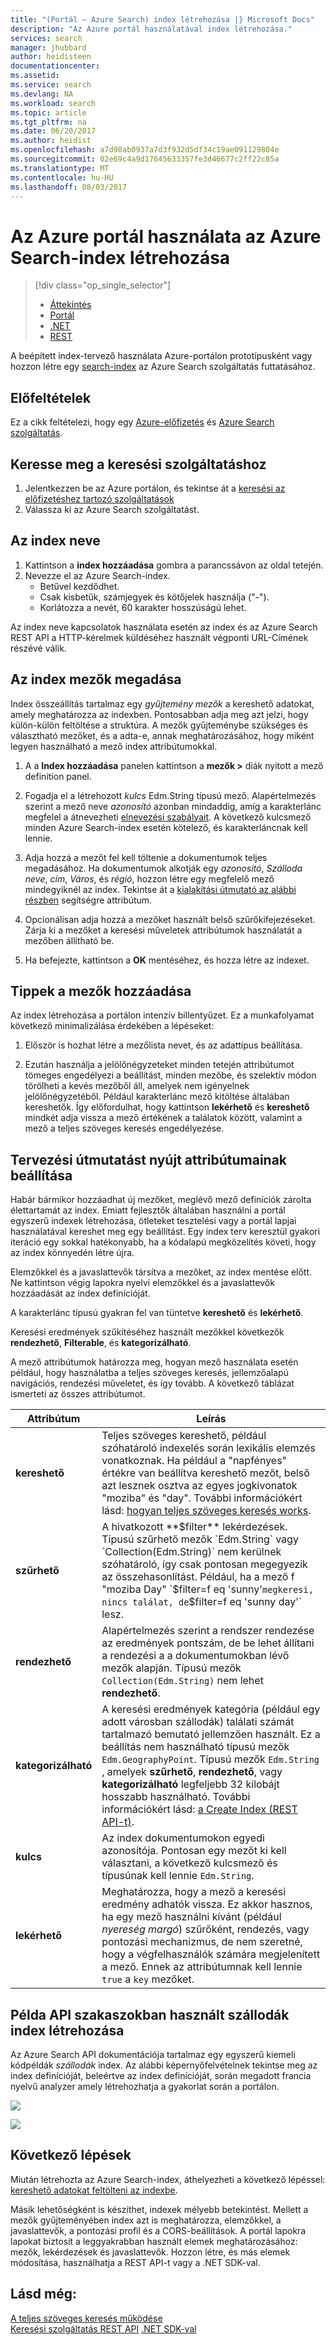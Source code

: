 ```yaml
---
title: "(Portál – Azure Search) index létrehozása |} Microsoft Docs"
description: "Az Azure portál használatával index létrehozása."
services: search
manager: jhubbard
author: heidisteen
documentationcenter: 
ms.assetid: 
ms.service: search
ms.devlang: NA
ms.workload: search
ms.topic: article
ms.tgt_pltfrm: na
ms.date: 06/20/2017
ms.author: heidist
ms.openlocfilehash: a7d98ab0937a7d3f932d5df34c19ae091129804e
ms.sourcegitcommit: 02e69c4a9d17645633357fe3d46677c2ff22c85a
ms.translationtype: MT
ms.contentlocale: hu-HU
ms.lasthandoff: 08/03/2017
---
```

# <a name="create-an-azure-search-index-using-the-azure-portal"></a>Az Azure portál használata az Azure Search-index létrehozása
> [!div class="op_single_selector"]
> * [Áttekintés](search-what-is-an-index.md)
> * [Portál](search-create-index-portal.md)
> * [.NET](search-create-index-dotnet.md)
> * [REST](search-create-index-rest-api.md)
> 
> 

A beépített index-tervező használata Azure-portálon prototípusként vagy hozzon létre egy [search-index](search-what-is-an-index.md) az Azure Search szolgáltatás futtatásához. 

## <a name="prerequisites"></a>Előfeltételek

Ez a cikk feltételezi, hogy egy [Azure-előfizetés](https://azure.microsoft.com/pricing/free-trial/?WT.mc_id=A261C142F) és [Azure Search szolgáltatás](search-create-service-portal.md).  

## <a name="find-your-search-service"></a>Keresse meg a keresési szolgáltatáshoz
1. Jelentkezzen be az Azure portálon, és tekintse át a [keresési az előfizetéshez tartozó szolgáltatások](https://portal.azure.com/#blade/HubsExtension/BrowseResourceBlade/resourceType/Microsoft.Search%2FsearchServices)
2. Válassza ki az Azure Search szolgáltatást.

## <a name="name-the-index"></a>Az index neve

1. Kattintson a **index hozzáadása** gombra a parancssávon az oldal tetején.
2. Nevezze el az Azure Search-index. 
   * Betűvel kezdődhet.
   * Csak kisbetűk, számjegyek és kötőjelek használja ("-").
   * Korlátozza a nevét, 60 karakter hosszúságú lehet.

  Az index neve kapcsolatok használata esetén az index és az Azure Search REST API a HTTP-kérelmek küldéséhez használt végponti URL-Címének részévé válik.

## <a name="define-the-fields-of-your-index"></a>Az index mezők megadása

Index összeállítás tartalmaz egy *gyűjtemény mezők* a kereshető adatokat, amely meghatározza az indexben. Pontosabban adja meg azt jelzi, hogy külön-külön feltöltése a struktúra. A mezők gyűjteménybe szükséges és választható mezőket, és a adta-e, annak meghatározásához, hogy miként legyen használható a mező index attribútumokkal.

1. A a **Index hozzáadása** panelen kattintson a **mezők >** diák nyitott a mező definition panel. 

2. Fogadja el a létrehozott *kulcs* Edm.String típusú mező. Alapértelmezés szerint a mező neve *azonosító* azonban mindaddig, amíg a karakterlánc megfelel a átnevezheti [elnevezési szabályait](https://docs.microsoft.com/rest/api/searchservice/Naming-rules). A következő kulcsmező minden Azure Search-index esetén kötelező, és karakterláncnak kell lennie.

3. Adja hozzá a mezőt fel kell töltenie a dokumentumok teljes megadásához. Ha dokumentumok alkotják egy *azonosító*, *Szálloda neve*, *cím*, *Város*, és *régió*, hozzon létre egy megfelelő mező mindegyiknél az index. Tekintse át a [kialakítási útmutató az alábbi részben](#design) segítségre attribútum.

4. Opcionálisan adja hozzá a mezőket használt belső szűrőkifejezéseket. Zárja ki a mezőket a keresési műveletek attribútumok használatát a mezőben állítható be.

5. Ha befejezte, kattintson a **OK** mentéséhez, és hozza létre az indexet.

## <a name="tips-for-adding-fields"></a>Tippek a mezők hozzáadása

Az index létrehozása a portálon intenzív billentyűzet. Ez a munkafolyamat következő minimalizálása érdekében a lépéseket:

1. Először is hozhat létre a mezőlista nevet, és az adattípus beállítása.

2. Ezután használja a jelölőnégyzeteket minden tetején attribútumot tömeges engedélyezi a beállítást, minden mezőbe, és szelektív módon törölheti a kevés mezőből áll, amelyek nem igényelnek jelölőnégyzetéből. Például karakterlánc mező kitöltése általában kereshetők. Így előfordulhat, hogy kattintson **lekérhető** és **kereshető** mindkét adja vissza a mező értékének a találatok között, valamint a mező a teljes szöveges keresés engedélyezése. 

<a name="design"></a>
## <a name="design-guidance-for-setting-attributes"></a>Tervezési útmutatást nyújt attribútumainak beállítása

Habár bármikor hozzáadhat új mezőket, meglévő mező definíciók zárolta élettartamát az index. Emiatt fejlesztők általában használni a portál egyszerű indexek létrehozása, ötleteket tesztelési vagy a portál lapjai használatával kereshet meg egy beállítást. Egy index terv keresztül gyakori iteráció egy sokkal hatékonyabb, ha a kódalapú megközelítés követi, hogy az index könnyedén létre újra.

Elemzőkkel és a javaslattevők társítva a mezőket, az index mentése előtt. Ne kattintson végig lapokra nyelvi elemzőkkel és a javaslattevők hozzáadását az index definícióját.

A karakterlánc típusú gyakran fel van tüntetve **kereshető** és **lekérhető**.

Keresési eredmények szűkítéséhez használt mezőkkel következők **rendezhető**, **Filterable**, és **kategorizálható**.

A mező attribútumok határozza meg, hogyan mező használata esetén például, hogy használatba a teljes szöveges keresés, jellemzőalapú navigációs, rendezési műveletet, és így tovább. A következő táblázat ismerteti az összes attribútumot.

|Attribútum|Leírás|  
|---------------|-----------------|  
|**kereshető**|Teljes szöveges kereshető, például szóhatároló indexelés során lexikális elemzés vonatkoznak. Ha például a "napfényes" értékre van beállítva kereshető mezőt, belső azt lesznek osztva az egyes jogkivonatok "moziba" és "day". További információkért lásd: [hogyan teljes szöveges keresés works](search-lucene-query-architecture.md).|  
|**szűrhető**|A hivatkozott **$filter** lekérdezések. Típusú szűrhető mezők `Edm.String` vagy `Collection(Edm.String)` nem kerülnek szóhatároló, így csak pontosan megegyezik az összehasonlítást. Például, ha a mező f "moziba Day" `$filter=f eq 'sunny'` megkeresi, nincs találat, de `$filter=f eq 'sunny day'` lesz. |  
|**rendezhető**|Alapértelmezés szerint a rendszer rendezése az eredmények pontszám, de be lehet állítani a rendezési a a dokumentumokban lévő mezők alapján. Típusú mezők `Collection(Edm.String)` nem lehet **rendezhető**. |  
|**kategorizálható**|A keresési eredmények kategória (például egy adott városban szállodák) találati számát tartalmazó bemutató jellemzően használt. Ez a beállítás nem használható típusú mezők `Edm.GeographyPoint`. Típusú mezők `Edm.String` , amelyek **szűrhető**, **rendezhető**, vagy **kategorizálható** legfeljebb 32 kilobájt hosszabb használható. További információkért lásd: [a Create Index (REST API-t)](https://docs.microsoft.com/rest/api/searchservice/create-index).|  
|**kulcs**|Az index dokumentumokon egyedi azonosítója. Pontosan egy mezőt ki kell választani, a következő kulcsmező és típusúnak kell lennie `Edm.String`.|  
|**lekérhető**|Meghatározza, hogy a mező a keresési eredmény adhatók vissza. Ez akkor hasznos, ha egy mező használni kívánt (például *nyereség margó*) szűrőként, rendezés, vagy pontozási mechanizmus, de nem szeretné, hogy a végfelhasználók számára megjelenített a mező. Ennek az attribútumnak kell lennie `true` a `key` mezőket.|  

## <a name="create-the-hotels-index-used-in-example-api-sections"></a>Példa API szakaszokban használt szállodák index létrehozása

Az Azure Search API dokumentációja tartalmaz egy egyszerű kiemeli kódpéldák *szállodák* index. Az alábbi képernyőfelvételnek tekintse meg az index definícióját, beleértve az index definícióját, során megadott francia nyelvű analyzer amely létrehozhatja a gyakorlat során a portálon.

![](./media/search-create-index-portal/field-definitions.png)

![](./media/search-create-index-portal/set-analyzer.png)

## <a name="next-steps"></a>Következő lépések

Miután létrehozta az Azure Search-index, áthelyezheti a következő lépéssel: [kereshető adatokat feltölteni az indexbe](search-what-is-data-import.md).

Másik lehetőségként is készíthet, indexek mélyebb betekintést. Mellett a mezők gyűjteményében index azt is meghatározza, elemzőkkel, a javaslattevők, a pontozási profil és a CORS-beállítások. A portál lapokra lapokat biztosít a leggyakrabban használt elemek meghatározásához: mezők, lekérdezések és javaslattevők. Hozzon létre, és más elemek módosítása, használhatja a REST API-t vagy a .NET SDK-val.

## <a name="see-also"></a>Lásd még:

 [A teljes szöveges keresés működése](search-lucene-query-architecture.md)  
 [Keresési szolgáltatás REST API](https://docs.microsoft.com/rest/api/searchservice/) [.NET SDK-val](https://docs.microsoft.com/dotnet/api/overview/azure/search?view=azure-dotnet)

